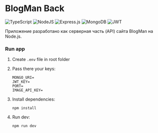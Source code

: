 # BlogMan Back

![TypeScript](https://img.shields.io/badge/typescript-%23007ACC.svg?style=for-the-badge&logo=typescript&logoColor=white)
![NodeJS](https://img.shields.io/badge/node.js-6DA55F?style=for-the-badge&logo=node.js&logoColor=white)
![Express.js](https://img.shields.io/badge/express.js-%23404d59.svg?style=for-the-badge&logo=express&logoColor=%2361DAFB)
![MongoDB](https://img.shields.io/badge/MongoDB-%234ea94b.svg?style=for-the-badge&logo=mongodb&logoColor=white)
![JWT](https://img.shields.io/badge/JWT-black?style=for-the-badge&logo=JSON%20web%20tokens)

Приложение разработано как серверная часть (API) сайта BlogMan на Node.js. 

### Run app
1. Create ```.env``` file in root folder
2. Pass there your keys:

    ```
    MONGO_URI=
    JWT_KEY=
    PORT=
    IMAGE_API_KEY=
    ```
3. Install dependencies:
    ```
    npm install
    ```
4. Run dev:
    ```
    npm run dev
    ```
